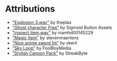 # Attributions
- ["Explosion 3.wav"](https://freesound.org/people/theplax/sounds/560576/) by theplax
- ["Ghost character Free"](https://assetstore.unity.com/packages/3d/characters/creatures/ghost-character-free-267003) by Sigmoid Button Assets
- ["inspect item.wav"](https://freesound.org/people/niamhd00145229/sounds/422709/) by niamhd00145229
- ["Magic Item"](https://freesound.org/people/stevenmaertens/sounds/683181/) by stevenmaertens
- ["Nice anime sword hit"](https://freesound.org/people/xkeril/sounds/706204/) by xkeril
- ["Sky Loop"](https://freesound.org/people/FoolBoyMedia/sounds/264295/) by FoolBoyMedia
- ["Stylish Cannon Pack"](https://assetstore.unity.com/packages/3d/props/weapons/stylish-cannon-pack-174145) by StreakByte
